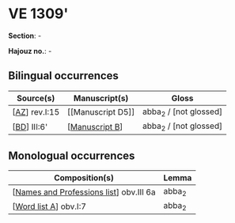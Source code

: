 # VE 1309'

**Section**: -

**Hajouz no.**: -

## Bilingual occurrences

| Source(s)       | Manuscript(s)     | Gloss                            |
| --------------- | ----------------- | -------------------------------- |
| [[AZ]] rev.I:15 | [[Manuscript D5]] | abba<sub>2</sub> / [not glossed] |
| [[BD]] III:6'   | [[Manuscript B]]  | abba<sub>2</sub> / [not glossed] |

## Monologual occurrences

| Composition(s)                            | Lemma            |
| ----------------------------------------- | ---------------- |
| [[Names and Professions list]] obv.III 6a | abba<sub>2</sub> |
| [[Word list A]] obv.I:7                   | abba<sub>2</sub> |

[//begin]: # "Autogenerated link references for markdown compatibility"
[AZ]: AZ "MEE 4, 63 + MEE 4, 64 = TM.75.G.10023 + TM.75.G.11301"
[BD]: BD "MEE 4 68 = TM.75.G.4541"
[Manuscript B]: <Manuscript B> "Manuscript B"
[Names and Professions list]: <Names and Professions list> "Names and Professions list"
[Word list A]: <Word list A> "Word list A"
[//end]: # "Autogenerated link references"